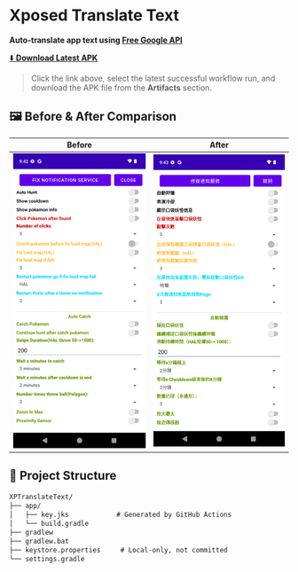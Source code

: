 # Xposed Translate Text

**Auto-translate app text using [Free Google API](https://github.com/ssut/py-googletrans/issues/268)**

[⬇️ **Download Latest APK**](https://github.com/tianci-sh/XPTranslateText/actions/workflows/build.yml)

> Click the link above, select the latest successful workflow run, and download the APK file from the **Artifacts** section.

## 🖼️ **Before & After Comparison**

| Before | After |
| ------ | ----- |
| <img src="images/before.png" width="300"> | <img src="images/after.png" width="300"> |

## 📁 **Project Structure**

```text
XPTranslateText/
├── app/
│   ├── key.jks            # Generated by GitHub Actions
│   └── build.gradle
├── gradlew
├── gradlew.bat
├── keystore.properties     # Local-only, not committed
└── settings.gradle
```